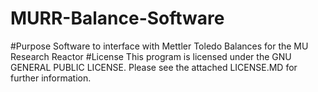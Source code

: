 MURR-Balance-Software
=====================
#Purpose
Software to interface with Mettler Toledo Balances for the MU Research Reactor
#License
This program is licensed under the GNU GENERAL PUBLIC LICENSE.
Please see the attached LICENSE.MD for further information.

